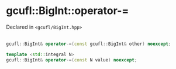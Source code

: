# gcufl::BigInt::operator-=
Declared in `<gcufl/BigInt.hpp>`
<br/><br/>
```cpp
gcufl::BigInt& operator-=(const gcufl::BigInt& other) noexcept;

template <std::integral N>
gcufl::BigInt& operator-=(const N value) noexcept;
```
